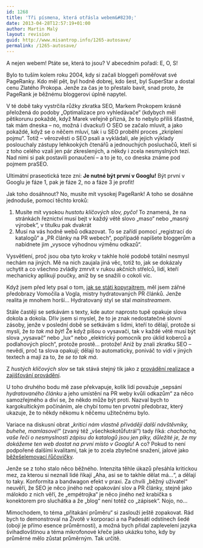 ```yaml
---
id: 1268
title: 'Tři písmena, která otřásla webem&#8230;'
date: 2013-04-28T12:57:19+01:00
author: Martin Malý
layout: revision
guid: http://www.misantrop.info/1265-autosave/
permalink: /1265-autosave/
---
```

A nejen webem! Ptáte se, která to jsou? V abecedním pořadí: E, O, S!

<!--more-->

Bylo to tuším kolem roku 2004, kdy si začali bloggeři poměřovat své PageRanky. Kdo měl pět, byl hodně dobrej, kdo šest, byl SuperStar a dostal cenu Zlatého Prokopa. Jenže za čas je to přestalo bavit, snad proto, že PageRank je běžnému bloggerovi úplně napytel.

V té době taky vystrčila růžky zkratka SEO, Markem Prokopem krásně přeložená do podoby &#8222;Optimalizace pro vyhledávače&#8220; (kdybych měl pětikorunu pokaždé, když Marek veřejně přizná, že to nebylo příliš šťastné, tak mám dneska &#8211; no, možná i dvacku!) O SEO se začalo mluvit, a jako pokaždé, když se o něčem mluví, tak i u SEO proběhl proces &#8222;zkriplení pojmu&#8220;. Totiž &#8211; věrozvěsti o SEO psali a vykládali, ale jejich výklady poslouchaly zástupy lehkookých čtenářů a jednouchých posluchačů, kteří si z toho celého vzali jen pár zkreslených, a někdy i zcela nesmyslných tezí. Nad nimi si pak postavili ponaučení &#8211; a to je to, co dneska známe pod pojmem praSEO.

Ultimátní praseotická teze zní: **Je nutné být první v Googlu!** Být první v Googlu je fáze 1, pak je fáze 2, no a fáze 3 je profit!

Jak toho dosáhnout? No, musíte mít vysokej PageRank! A toho se dosáhne jednoduše, pomocí těchto kroků:

  1. Musíte mít vysokou _hustotu klíčových slov, pyčo!_ To znamená, že na stránkách řeznictví musí bejt v každý větě slovo &#8222;maso&#8220; nebo &#8222;masný výrobek&#8220;, v titulku pak dvakrát
  2. Musí na vás hodně webů odkazovat. To se zařídí pomocí &#8222;registrací do katalogů&#8220; a &#8222;PR články na PR webech&#8220;, popřípadě napíšete bloggerům a nabídnete jim &#8222;vysoce výhodnou výměnu odkazů&#8220;.

Vysvětlení, proč jsou oba tyto kroky v takhle holé podobě totální nesmysl nechám na jiných. Mě na nich zaujala jiná věc, totiž to, jak se dokázaly uchytit a co všechno zvládly zmrvit v rukou akčních střelců, lidí, kteří mechanicky aplikují poučky, aniž by se snažili o cokoli víc.

Když jsem před lety psal o tom, [jak se státi kopyrajtrem](http://www.misantrop.info/stavame-se-internetovymi-podnikateli-lekce-2-kopyrajtr), měl jsem zářné předobrazy Vomočila a Vogla, mistry hydratovaných PR článků. Jenže realita je mnohem horší&#8230; Hydratovaný styl se stal _mainstreamem_.

  
Stále častěji se setkávám s texty, kde autor naprosto tupě opakuje slova dokola a dokola. Dřív jsem si myslel, že to je znak nedostatečné slovní zásoby, jenže v poslední době se setkávám s lidmi, kteří to dělají, protože si myslí, že _to tak má být_! Že když píšou o vysavači, tak v každé větě musí být slova &#8222;vysavač&#8220; nebo &#8222;lux&#8220; nebo &#8222;elektrický pomocník pro úklid koberců a podlahových ploch&#8220;, protože prostě&#8230; protože! Aniž by znali zkratku SEO &#8211; nevědí, proč ta slova opakují; dělají to automaticky, poniváč to vidí v jiných textech a mají za to, že _se to tak má_.

Z _hustých klíčových slov_ se tak stává stejný tik jako z [provádění realizace](https://www.google.com/search?q=prov%C3%A1d%C3%ADme+realizace&aq=f&oq=prov%C3%A1d%C3%ADme+realizace&aqs=chrome.0.57j62.3727j0&sourceid=chrome&ie=UTF-8#safe=off&hl=cs&biw=1280&bih=624&sclient=psy-ab&q=%22prov%C3%A1d%C3%ADme+realizace%22&oq=%22prov%C3%A1d%C3%ADme+realizace%22&gs_l=serp.3...6890.7985.0.8921.2.2.0.0.0.0.277.385.0j1j1.2.0...0.0...1c.1.11.psy-ab.S6UsT40OwX0&pbx=1&bav=on.2,or.r_cp.r_qf.&bvm=bv.45645796,d.Yms&fp=3fd11da616ee78c7) a [zajišťování provádění](https://www.google.com/search?q=prov%C3%A1d%C3%ADme+realizace&aq=f&oq=prov%C3%A1d%C3%ADme+realizace&aqs=chrome.0.57j62.3727j0&sourceid=chrome&ie=UTF-8#safe=off&hl=cs&sclient=psy-ab&q=%22zaji%C5%A1%C5%A5ujeme+prov%C3%A1d%C4%9Bn%C3%AD%22&oq=%22zaji%C5%A1%C5%A5ujeme+prov%C3%A1d%C4%9Bn%C3%AD%22&gs_l=serp.3...22029.30917.1.31206.24.21.3.0.0.1.124.1492.20j1.21.0...0.0...1c.1.11.psy-ab.lMPK7BsAfzM&pbx=1&bav=on.2,or.r_cp.r_qf.&fp=3fd11da616ee78c7&biw=1280&bih=624).

U toho druhého bodu mě zase překvapuje, kolik lidí považuje &#8222;sepsání _hydratovaného článku_ a jeho umístění na PR weby kvůli odkazům&#8220; za něco samozřejmého a diví se, že někdo může být proti. Nazval bych to kargokultickým počínáním, ale chybí tomu ten prvotní předobraz, který ukazuje, že to někdy někomu k něčemu užitečnému bylo.

Variace na diskusní obrat &#8222;_kritici nám vlastně přivádějí další návštěvníky, buhehe, mamlasové!_&#8220; (zvaný též &#8222;všechkokotůfutrál&#8220;) tady říká: _chachacha, vaše řeči o nesmyslnosti zápisu do katalogů jsou jen plky, důležité je, že my dokážeme ten web dostat na první místo v Googlu!_ A co? Pokud to není podpořené dalšími kvalitami, tak je to zcela zbytečné snažení, jalové jako [běžešelemovací řůčovičky](http://www.lupa.cz/clanky/bezeselemovaci-rucovicky-stav-v-polocase/).

Jenže se z toho stalo něco běžného. Intenzita těhle úkazů přesáhla kritickou mez, za kterou si neznalí lidé říkají &#8222;Aha, asi se to takhle dělat má&#8230;&#8220;, a dělají to taky. Konformita a bandwagon efekt v praxi. Za chvíli &#8222;běžný uživatel&#8220; neuvěří, že SEO je něco jiného než opakování slov a PR články, stejně jako málokdo z nich věří, že &#8222;empétrojka&#8220; je něco jiného než krabička s konektorem pro sluchátka a že &#8222;blog&#8220; není totéž co &#8222;zápisek&#8220;. Nojo, no&#8230;

Mimochodem, to téma &#8222;přitakání průměru&#8220; si zaslouží ještě zopakovat. Rád bych to demonstroval na Životě v korporaci a na Padesáti odstínech šedé (obojí je přímo esence průměrnosti), a možná bych přidal zaplevelení jazyka švihadlovštinou a téma mikrofonové křeče jako ukázku toho, kdy by průměrné mělo zůstat průměrným. Tak určitě.